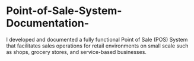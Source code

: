 # Point-of-Sale-System-Documentation-
I developed and documented a fully functional Point of Sale (POS) System that facilitates sales operations for retail environments on small scale such as shops, grocery stores, and service-based businesses.
